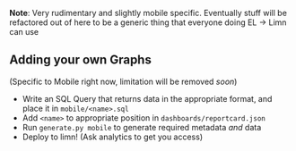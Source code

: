 **Note**: Very rudimentary and slightly mobile specific. Eventually stuff will be refactored out of here to be a generic thing that everyone doing EL -> Limn can use
## Adding your own Graphs

(Specific to Mobile right now, limitation will be removed *soon*)

- Write an SQL Query that returns data in the appropriate format, and place it in `mobile/<name>.sql`
- Add `<name>` to appropriate position in `dashboards/reportcard.json`
- Run `generate.py mobile` to generate required metadata *and* data
- Deploy to limn! (Ask analytics to get you access)
